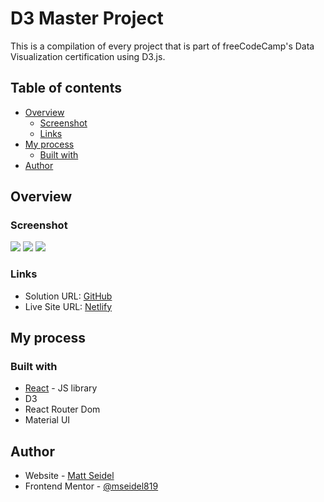 # D3 Master Project

This is a compilation of every project that is part of freeCodeCamp's Data Visualization certification using D3.js.

## Table of contents

- [Overview](#overview)
  - [Screenshot](#screenshot)
  - [Links](#links)
- [My process](#my-process)
  - [Built with](#built-with)
- [Author](#author)

## Overview

### Screenshot

![](./screenshot1.png)
![](./screenshot2.png)
![](./screenshot3.png)

### Links

- Solution URL: [GitHub](https://github.com/mseidel819/d3-master-project)
- Live Site URL: [Netlify]()

## My process

### Built with

- [React](https://reactjs.org/) - JS library
- D3
- React Router Dom
- Material UI

## Author

- Website - [Matt Seidel](https://seidelmatt.com/)
- Frontend Mentor - [@mseidel819](https://www.frontendmentor.io/profile/mseidel819)
